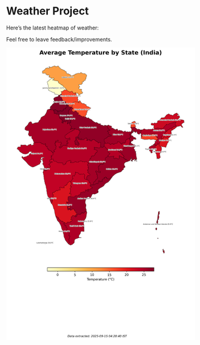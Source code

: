 # Weather Project

Here’s the latest heatmap of weather:

Feel free to leave feedback/improvements.

![India Heatmap](docs/assets/india_heatmap.png?v=C746C2)
